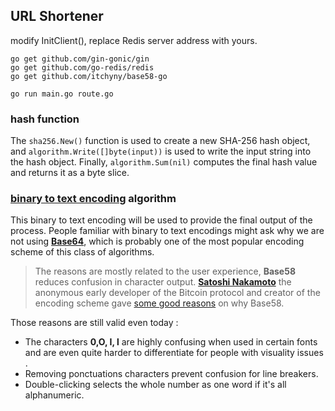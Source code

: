 ## URL Shortener

modify InitClient(), replace Redis server address with yours.

```
go get github.com/gin-gonic/gin
go get github.com/go-redis/redis
go get github.com/itchyny/base58-go
```

```
go run main.go route.go
```

### hash function 

The `sha256.New()` function is used to create a new SHA-256 hash object, and `algorithm.Write([]byte(input))` is used to write the input string into the hash object. Finally, `algorithm.Sum(nil)` computes the final hash value and returns it as a byte slice.

### [binary to text encoding](https://en.wikipedia.org/wiki/Binary-to-text_encoding?ref=eddywm.com) algorithm

This binary to text encoding will be used to provide the final output of the process.
People familiar with binary to text encodings might ask why we are not using **[Base64](https://en.wikipedia.org/wiki/Base64?ref=eddywm.com)**, which is probably one of the most popular encoding scheme of this class of algorithms.

> The reasons are mostly related to the user experience, **Base58** reduces confusion in character output.  **[Satoshi Nakamoto](https://en.wikipedia.org/wiki/Satoshi_Nakamoto?ref=eddywm.com)** the anonymous early developer of the Bitcoin protocol and creator of the encoding scheme gave [some good reasons](https://en.bitcoin.it/wiki/Base58Check_encoding?ref=eddywm.com) on why Base58.

Those reasons are still valid  even today :

- The characters **0,O, I, l** are highly confusing when used in certain fonts and are even quite harder to differentiate for people with visuality issues .
- Removing ponctuations characters prevent confusion for line breakers.
- Double-clicking selects the whole number as one word if it's all alphanumeric.